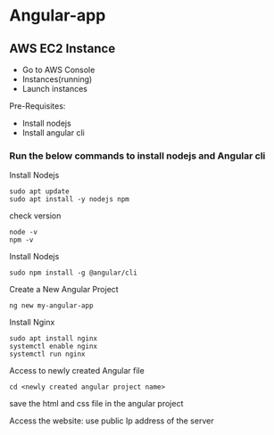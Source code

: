 # Angular-app
## AWS EC2 Instance

- Go to AWS Console
- Instances(running)
- Launch instances

Pre-Requisites:
- Install nodejs 
- Install angular cli

### Run the below commands to install nodejs  and Angular cli

Install Nodejs 

```
sudo apt update
sudo apt install -y nodejs npm
```
check version 
```
node -v
npm -v
```
Install Nodejs 
```
sudo npm install -g @angular/cli
```

Create a New Angular Project
```
ng new my-angular-app
```

Install Nginx 
```
sudo apt install nginx
systemctl enable nginx
systemctl run nginx
```
Access to newly created Angular file 

```
cd <newly created angular project name>
```
save the html and css file in the angular project 

Access the website: use public Ip address of the server
